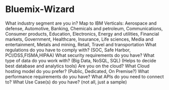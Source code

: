 # Bluemix-Wizard
What industry segment are you in?
Map to IBM Verticals: Aerospace and defense, Automotive, Banking, Chemicals and petroleum, Communications, Consumer products, Education, Electronics, Energy and utilities, Financial markets, Government, Healthcare, Insurance, Life sciences, Media and entertainment, Metals and mining, Retail, Travel and transportation
What regulations do you have to comply with?
(SOC, Safe Harbor, PCI/DSS,FISMA,HIPAA)
What security requirements do you have?
What type of data do you work with? (Big Data, NoSQL, SQL)
(Helps to decide best database and analytics tools)
Are you on the cloud?
What Cloud hosting model do you prefer? 
(Public, Dedicated, On Premise?)
What performance requirements do you have?
What APIs do you need to connect to?
What Use Case(s) do you have? (not all, just a sample)
